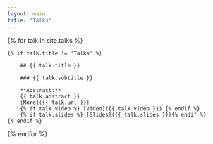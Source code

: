 ```yaml
---
layout: main
title: "Talks" 
---
```


{% for talk in site.talks %}

    {% if talk.title != 'Talks' %}

        ## {{ talk.title }}

        ### {{ talk.subtitle }}

        **Abstract:**
        {{ talk.abstract }}
        [More]({{ talk.url }}) 
        {% if talk.video %} [Video]({{ talk.video }}) {% endif %} 
        {% if talk.slides %} [Slides]({{ talk.slides }}){% endif %}
    {% endif %}
{% endfor %}
